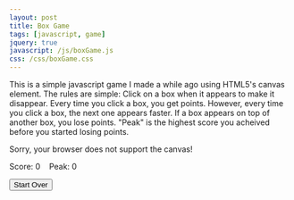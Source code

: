 ```yaml
---
layout: post
title: Box Game
tags: [javascript, game]
jquery: true
javascript: /js/boxGame.js
css: /css/boxGame.css
---
```


This is a simple javascript game I made a while ago using HTML5's canvas element. The rules are simple: Click on a box when it appears to make it disappear. Every time you click a box, you get points. However, every time you click a box, the next one appears faster. If a box appears on top of another box, you lose points. "Peak" is the highest score you acheived before you started losing points.

<div class="canvasContainer">
<canvas id="canvas" width="500" height="500">Sorry, your browser does not support the canvas!</canvas>
</div>
<p class="score">Score: <span id="score">0</span>&nbsp;&nbsp;&nbsp;&nbsp;Peak: <span id="peak">0</span></p>
<p class="score"><button id="clearButton">Start Over</button></p>
